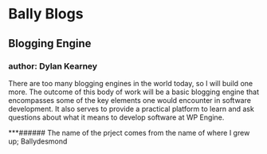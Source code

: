 # Bally Blogs
## Blogging Engine
### author: Dylan Kearney
There are too many blogging engines in the world today, so I will build one more. The outcome of this body of work will be a basic blogging engine that encompasses some of the key elements one would encounter in software development. It also serves to provide a practical platform to learn and ask questions about what it means to develop software at WP Engine. 

***###### The name of the prject comes from the name of where I grew up; Ballydesmond
